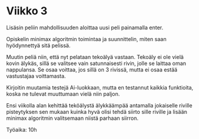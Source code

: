 # Viikko 3
Lisäsin peliin mahdollisuuden aloittaa uusi peli painamalla enter.

Opiskelin minimax algoritmin toimintaa ja suunnittelin, miten saan hyödynnettyä sitä pelissä.

Muutin peliä niin, että nyt pelataan tekoälyä vastaan. Tekoäly ei ole vielä kovin älykäs, sillä se valitsee vain satunnaisesti rivin, jolle se laittaa oman nappulansa. Se osaa voittaa, jos sillä on 3 rivissä, mutta ei osaa estää vastustajaa voittamasta.

Kirjoitin muutamia testejä Ai-luokkaan, mutta en testannut kaikkia funktioita, koska ne tulevat muuttumaan vielä niin paljon. 

Ensi viikolla alan kehittää teköälystä älykkäämpää antamalla jokaiselle riville pisteytyksen sen mukaan kuinka hyvä olisi tehdä siirto sille riville ja lisään minimax algoritmin valitsemaan niistä parhaan siirron.

Työaika: 10h
